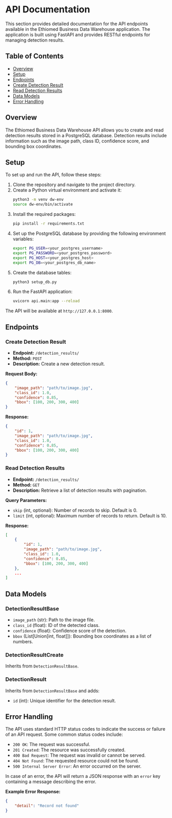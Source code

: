 # API Documentation

This section provides detailed documentation for the API endpoints available in the Ethiomed Business Data Warehouse application. The application is built using FastAPI and provides RESTful endpoints for managing detection results.

## Table of Contents

- [Overview](#overview)
- [Setup](#setup)
- [Endpoints](#endpoints)
- [Create Detection Result](#create-detection-result)
- [Read Detection Results](#read-detection-results)
- [Data Models](#data-models)
- [Error Handling](#error-handling)

## Overview

The Ethiomed Business Data Warehouse API allows you to create and read detection results stored in a PostgreSQL database. Detection results include information such as the image path, class ID, confidence score, and bounding box coordinates.

## Setup

To set up and run the API, follow these steps:

1. Clone the repository and navigate to the project directory.
2. Create a Python virtual environment and activate it:
    ```sh
    python3 -m venv dw-env
    source dw-env/bin/activate
    ```
3. Install the required packages:
    ```sh
    pip install -r requirements.txt
    ```
4. Set up the PostgreSQL database by providing the following environment variables:
    ```sh
    export PG_USER=<your_postgres_username>
    export PG_PASSWORD=<your_postgres_password>
    export PG_HOST=<your_postgres_host>
    export PG_DB=<your_postgres_db_name>
    ```
5. Create the database tables:
    ```sh
    python3 setup_db.py
    ```
6. Run the FastAPI application:
    ```sh
    uvicorn api.main:app --reload
    ```

The API will be available at `http://127.0.0.1:8000`.

## Endpoints

### Create Detection Result

- **Endpoint:** `/detection_results/`
- **Method:** `POST`
- **Description:** Create a new detection result.

**Request Body:**
```json
{
    "image_path": "path/to/image.jpg",
    "class_id": 1.0,
    "confidence": 0.85,
    "bbox": [100, 200, 300, 400]
}
```

**Response:**
```json
{
    "id": 1,
    "image_path": "path/to/image.jpg",
    "class_id": 1.0,
    "confidence": 0.85,
    "bbox": [100, 200, 300, 400]
}
```

### Read Detection Results

- **Endpoint:** `/detection_results/`
- **Method:** `GET`
- **Description:** Retrieve a list of detection results with pagination.

**Query Parameters:**
- `skip` (int, optional): Number of records to skip. Default is 0.
- `limit` (int, optional): Maximum number of records to return. Default is 10.

**Response:**
```json
[
    {
        "id": 1,
        "image_path": "path/to/image.jpg",
        "class_id": 1.0,
        "confidence": 0.85,
        "bbox": [100, 200, 300, 400]
    },
    ...
]
```

## Data Models

### DetectionResultBase

- `image_path` (str): Path to the image file.
- `class_id` (float): ID of the detected class.
- `confidence` (float): Confidence score of the detection.
- `bbox` (List[Union[int, float]]): Bounding box coordinates as a list of numbers.

### DetectionResultCreate

Inherits from `DetectionResultBase`.

### DetectionResult

Inherits from `DetectionResultBase` and adds:
- `id` (int): Unique identifier for the detection result.

## Error Handling

The API uses standard HTTP status codes to indicate the success or failure of an API request. Some common status codes include:

- `200 OK`: The request was successful.
- `201 Created`: The resource was successfully created.
- `400 Bad Request`: The request was invalid or cannot be served.
- `404 Not Found`: The requested resource could not be found.
- `500 Internal Server Error`: An error occurred on the server.

In case of an error, the API will return a JSON response with an `error` key containing a message describing the error.

**Example Error Response:**
```json
{
    "detail": "Record not found"
}
```
